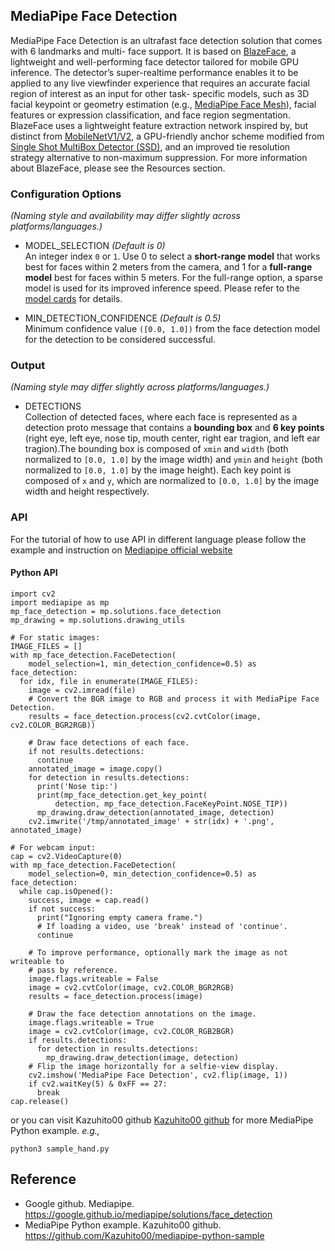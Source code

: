 MediaPipe Face Detection
--
MediaPipe Face Detection is an ultrafast face detection solution that comes with 6 landmarks and multi-
face support. It is based on [BlazeFace](https://arxiv.org/abs/1907.05047), a lightweight and well-performing face detector tailored for
mobile GPU inference. The detector’s super-realtime performance enables it to be applied to any live 
viewfinder experience that requires an accurate facial region of interest as an input for other task-
specific models, such as 3D facial keypoint or geometry estimation (e.g., [MediaPipe Face Mesh](https://google.github.io/mediapipe/solutions/face_mesh.html)), facial
features or expression classification, and face region segmentation. BlazeFace uses a lightweight feature
extraction network inspired by, but distinct from [MobileNetV1/V2](https://ai.googleblog.com/2018/04/mobilenetv2-next-generation-of-on.html), a GPU-friendly anchor scheme modified
from [Single Shot MultiBox Detector (SSD)](https://arxiv.org/abs/1512.02325), and an improved tie resolution strategy alternative to 
non-maximum suppression. For more information about BlazeFace, please see the Resources section.

### Configuration Options
*(Naming style and availability may differ slightly across platforms/languages.)*

- MODEL_SELECTION *(Default is 0)*\
An integer index `0` or `1`. Use 0 to select a **short-range model** that works best for faces within 2 meters
from the camera, and 1 for a **full-range model** best for faces within 5 meters. For the full-range option,
a sparse model is used for its improved inference speed. Please refer to the [model cards](https://google.github.io/mediapipe/solutions/models.html#face_detection) for details.

- MIN_DETECTION_CONFIDENCE *(Default is 0.5)*\
Minimum confidence value `([0.0, 1.0])` from the face detection model for the detection to be considered successful.

### Output
*(Naming style may differ slightly across platforms/languages.)*
- DETECTIONS\
Collection of detected faces, where each face is represented as a detection proto message that contains
a **bounding box** and **6 key points** (right eye, left eye, nose tip, mouth center, right ear tragion, and left
ear tragion).The bounding box is composed of `xmin` and `width` (both normalized to `[0.0, 1.0]` by the image width)
and `ymin` and `height` (both normalized to `[0.0, 1.0]` by the image height). Each key point is composed of `x` and `y`,
which are normalized to `[0.0, 1.0]` by the image width and height respectively.

### API
For the tutorial of how to use API in different language please follow the example and instruction on [Mediapipe official website](https://google.github.io/mediapipe/solutions/face_detection#resources)
#### Python API
```
import cv2
import mediapipe as mp
mp_face_detection = mp.solutions.face_detection
mp_drawing = mp.solutions.drawing_utils

# For static images:
IMAGE_FILES = []
with mp_face_detection.FaceDetection(
    model_selection=1, min_detection_confidence=0.5) as face_detection:
  for idx, file in enumerate(IMAGE_FILES):
    image = cv2.imread(file)
    # Convert the BGR image to RGB and process it with MediaPipe Face Detection.
    results = face_detection.process(cv2.cvtColor(image, cv2.COLOR_BGR2RGB))

    # Draw face detections of each face.
    if not results.detections:
      continue
    annotated_image = image.copy()
    for detection in results.detections:
      print('Nose tip:')
      print(mp_face_detection.get_key_point(
          detection, mp_face_detection.FaceKeyPoint.NOSE_TIP))
      mp_drawing.draw_detection(annotated_image, detection)
    cv2.imwrite('/tmp/annotated_image' + str(idx) + '.png', annotated_image)

# For webcam input:
cap = cv2.VideoCapture(0)
with mp_face_detection.FaceDetection(
    model_selection=0, min_detection_confidence=0.5) as face_detection:
  while cap.isOpened():
    success, image = cap.read()
    if not success:
      print("Ignoring empty camera frame.")
      # If loading a video, use 'break' instead of 'continue'.
      continue

    # To improve performance, optionally mark the image as not writeable to
    # pass by reference.
    image.flags.writeable = False
    image = cv2.cvtColor(image, cv2.COLOR_BGR2RGB)
    results = face_detection.process(image)

    # Draw the face detection annotations on the image.
    image.flags.writeable = True
    image = cv2.cvtColor(image, cv2.COLOR_RGB2BGR)
    if results.detections:
      for detection in results.detections:
        mp_drawing.draw_detection(image, detection)
    # Flip the image horizontally for a selfie-view display.
    cv2.imshow('MediaPipe Face Detection', cv2.flip(image, 1))
    if cv2.waitKey(5) & 0xFF == 27:
      break
cap.release()
```

or you can visit Kazuhito00 github [Kazuhito00 github](https://github.com/Kazuhito00/mediapipe-python-sample) for more MediaPipe Python example.
*e.g.,*
```
python3 sample_hand.py
```

Reference
--
- Google github. Mediapipe. https://google.github.io/mediapipe/solutions/face_detection
- MediaPipe Python example. Kazuhito00 github. https://github.com/Kazuhito00/mediapipe-python-sample
